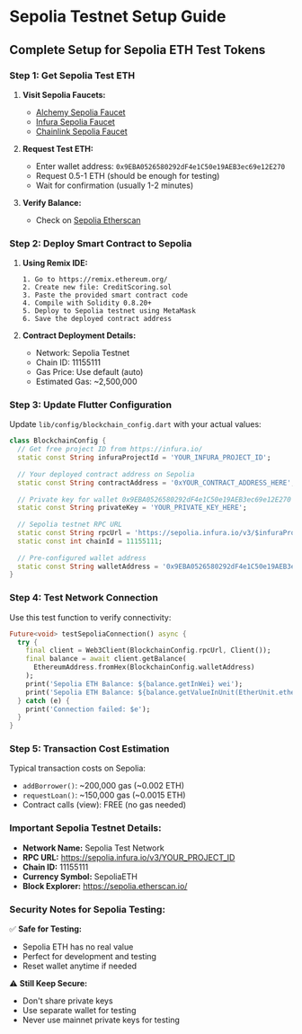 # Sepolia Testnet Setup Guide

## Complete Setup for Sepolia ETH Test Tokens

### Step 1: Get Sepolia Test ETH

1. **Visit Sepolia Faucets:**
   - [Alchemy Sepolia Faucet](https://sepoliafaucet.com/)
   - [Infura Sepolia Faucet](https://www.infura.io/faucet/sepolia)
   - [Chainlink Sepolia Faucet](https://faucets.chain.link/sepolia)

2. **Request Test ETH:**
   - Enter wallet address: `0x9EBA0526580292dF4e1C50e19AEB3ec69e12E270`
   - Request 0.5-1 ETH (should be enough for testing)
   - Wait for confirmation (usually 1-2 minutes)

3. **Verify Balance:**
   - Check on [Sepolia Etherscan](https://sepolia.etherscan.io/address/0x9EBA0526580292dF4e1C50e19AEB3ec69e12E270)

### Step 2: Deploy Smart Contract to Sepolia

1. **Using Remix IDE:**
   ```
   1. Go to https://remix.ethereum.org/
   2. Create new file: CreditScoring.sol
   3. Paste the provided smart contract code
   4. Compile with Solidity 0.8.20+
   5. Deploy to Sepolia testnet using MetaMask
   6. Save the deployed contract address
   ```

2. **Contract Deployment Details:**
   - Network: Sepolia Testnet
   - Chain ID: 11155111
   - Gas Price: Use default (auto)
   - Estimated Gas: ~2,500,000

### Step 3: Update Flutter Configuration

Update `lib/config/blockchain_config.dart` with your actual values:

```dart
class BlockchainConfig {
  // Get free project ID from https://infura.io/
  static const String infuraProjectId = 'YOUR_INFURA_PROJECT_ID';
  
  // Your deployed contract address on Sepolia
  static const String contractAddress = '0xYOUR_CONTRACT_ADDRESS_HERE';
  
  // Private key for wallet 0x9EBA0526580292dF4e1C50e19AEB3ec69e12E270
  static const String privateKey = 'YOUR_PRIVATE_KEY_HERE';
  
  // Sepolia testnet RPC URL
  static const String rpcUrl = 'https://sepolia.infura.io/v3/$infuraProjectId';
  static const int chainId = 11155111;
  
  // Pre-configured wallet address
  static const String walletAddress = '0x9EBA0526580292dF4e1C50e19AEB3ec69e12E270';
}
```

### Step 4: Test Network Connection

Use this test function to verify connectivity:

```dart
Future<void> testSepoliaConnection() async {
  try {
    final client = Web3Client(BlockchainConfig.rpcUrl, Client());
    final balance = await client.getBalance(
      EthereumAddress.fromHex(BlockchainConfig.walletAddress)
    );
    print('Sepolia ETH Balance: ${balance.getInWei} wei');
    print('Sepolia ETH Balance: ${balance.getValueInUnit(EtherUnit.ether)} ETH');
  } catch (e) {
    print('Connection failed: $e');
  }
}
```

### Step 5: Transaction Cost Estimation

Typical transaction costs on Sepolia:
- `addBorrower()`: ~200,000 gas (~0.002 ETH)
- `requestLoan()`: ~150,000 gas (~0.0015 ETH)
- Contract calls (view): FREE (no gas needed)

### Important Sepolia Testnet Details:

- **Network Name:** Sepolia Test Network
- **RPC URL:** https://sepolia.infura.io/v3/YOUR_PROJECT_ID
- **Chain ID:** 11155111
- **Currency Symbol:** SepoliaETH
- **Block Explorer:** https://sepolia.etherscan.io/

### Security Notes for Sepolia Testing:

✅ **Safe for Testing:**
- Sepolia ETH has no real value
- Perfect for development and testing
- Reset wallet anytime if needed

⚠️ **Still Keep Secure:**
- Don't share private keys
- Use separate wallet for testing
- Never use mainnet private keys for testing
